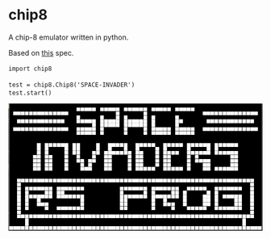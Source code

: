 # chip8

A chip-8 emulator written in python.

Based on [this](http://devernay.free.fr/hacks/chip8/C8TECH10.HTM) spec.

```python3
import chip8

test = chip8.Chip8('SPACE-INVADER')
test.start()
```

![](space-invader.png?raw=true)